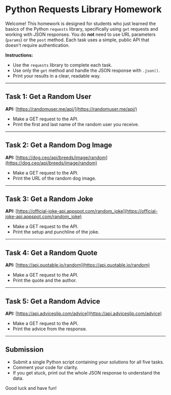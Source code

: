 # Python Requests Library Homework

Welcome! This homework is designed for students who just learned the basics of the Python `requests` library, specifically using `get` requests and working with JSON responses. You do **not** need to use URL parameters (`params`) or the `post` method. Each task uses a simple, public API that doesn't require authentication.

**Instructions:**
- Use the `requests` library to complete each task.
- Use only the `get` method and handle the JSON response with `.json()`.
- Print your results in a clear, readable way.

---

## Task 1: Get a Random User

**API:** [https://randomuser.me/api/](https://randomuser.me/api/)

- Make a GET request to the API.
- Print the first and last name of the random user you receive.

---

## Task 2: Get a Random Dog Image

**API:** [https://dog.ceo/api/breeds/image/random](https://dog.ceo/api/breeds/image/random)

- Make a GET request to the API.
- Print the URL of the random dog image.

---

## Task 3: Get a Random Joke

**API:** [https://official-joke-api.appspot.com/random_joke](https://official-joke-api.appspot.com/random_joke)

- Make a GET request to the API.
- Print the setup and punchline of the joke.

---

## Task 4: Get a Random Quote

**API:** [https://api.quotable.io/random](https://api.quotable.io/random)

- Make a GET request to the API.
- Print the quote and the author.

---

## Task 5: Get a Random Advice

**API:** [https://api.adviceslip.com/advice](https://api.adviceslip.com/advice)

- Make a GET request to the API.
- Print the advice from the response.

---

## Submission

- Submit a single Python script containing your solutions for all five tasks.
- Comment your code for clarity.
- If you get stuck, print out the whole JSON response to understand the data.

Good luck and have fun!